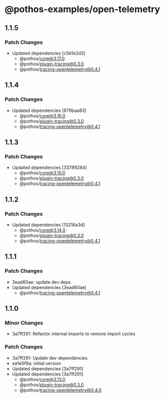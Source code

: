 # @pothos-examples/open-telemetry

## 1.1.5

### Patch Changes

- Updated dependencies [c5b1e2d3]
  - @pothos/core@3.17.0
  - @pothos/plugin-tracing@0.3.0
  - @pothos/tracing-opentelemetry@0.4.1

## 1.1.4

### Patch Changes

- Updated dependencies [679baa83]
  - @pothos/core@3.16.0
  - @pothos/plugin-tracing@0.3.0
  - @pothos/tracing-opentelemetry@0.4.1

## 1.1.3

### Patch Changes

- Updated dependencies [33789284]
  - @pothos/core@3.15.0
  - @pothos/plugin-tracing@0.3.0
  - @pothos/tracing-opentelemetry@0.4.1

## 1.1.2

### Patch Changes

- Updated dependencies [13216a3d]
  - @pothos/core@3.14.0
  - @pothos/plugin-tracing@0.3.0
  - @pothos/tracing-opentelemetry@0.4.1

## 1.1.1

### Patch Changes

- 3ead60ae: update dev deps
- Updated dependencies [3ead60ae]
  - @pothos/tracing-opentelemetry@0.4.1

## 1.1.0

### Minor Changes

- 3a7ff291: Refactor internal imports to remove import cycles

### Patch Changes

- 3a7ff291: Update dev dependencies
- ea1e0f6a: initial version
- Updated dependencies [3a7ff291]
- Updated dependencies [3a7ff291]
  - @pothos/core@3.13.0
  - @pothos/plugin-tracing@0.3.0
  - @pothos/tracing-opentelemetry@0.4.0
